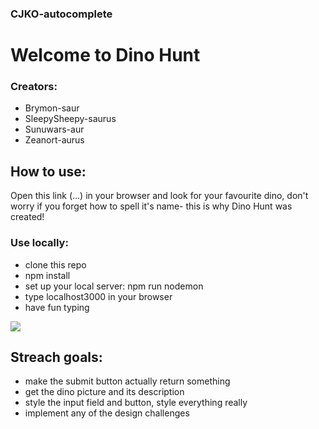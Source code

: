 ### CJKO-autocomplete

# Welcome to Dino Hunt
### Creators: 
- Brymon-saur
- SleepySheepy-saurus
- Sunuwars-aur
- Zeanort-aurus

## How to use:
Open this link (...) in your browser and look for your favourite dino, don't worry if you forget how to spell it's name- this is why Dino Hunt was created!

### Use locally:
- clone this repo
- npm install
- set up your local server: npm run nodemon
- type localhost3000 in your browser
- have fun typing

![](https://media.giphy.com/media/3rgXBvnbXtxwaWmhr2/giphy.gif)

## Streach goals:
- make the submit button actually return something
- get the dino picture and its description
- style the input field and button, style everything really
- implement any of the design challenges 
